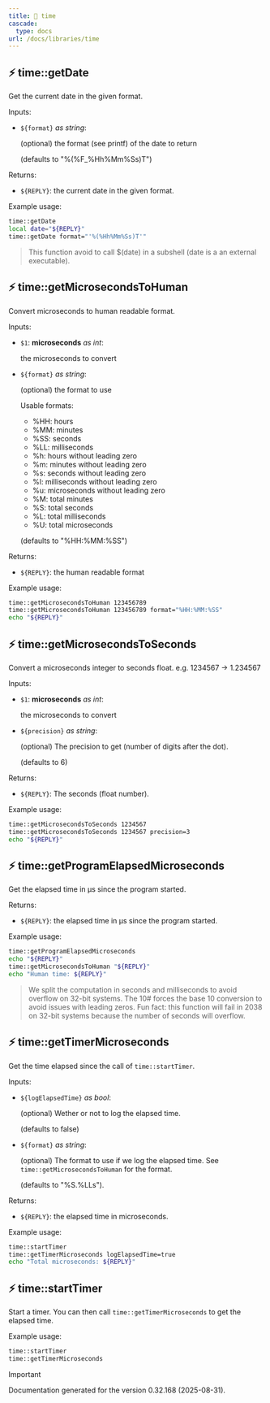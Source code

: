 ```yaml
---
title: 📂 time
cascade:
  type: docs
url: /docs/libraries/time
---
```


## ⚡ time::getDate

Get the current date in the given format.

Inputs:

- `${format}` _as string_:

  (optional) the format (see printf) of the date to return

  (defaults to "%(%F_%Hh%Mm%Ss)T")

Returns:

- `${REPLY}`: the current date in the given format.

Example usage:

```bash
time::getDate
local date="${REPLY}"
time::getDate format="'%(%Hh%Mm%Ss)T'"
```

> This function avoid to call $(date) in a subshell (date is a an external executable).

## ⚡ time::getMicrosecondsToHuman

Convert microseconds to human readable format.

Inputs:

- `$1`: **microseconds** _as int_:

  the microseconds to convert

- `${format}` _as string_:

  (optional) the format to use

  Usable formats:
  - %HH: hours
  - %MM: minutes
  - %SS: seconds
  - %LL: milliseconds
  - %h: hours without leading zero
  - %m: minutes without leading zero
  - %s: seconds without leading zero
  - %l: milliseconds without leading zero
  - %u: microseconds without leading zero
  - %M: total minutes
  - %S: total seconds
  - %L: total milliseconds
  - %U: total microseconds


  (defaults to "%HH:%MM:%SS")

Returns:

- `${REPLY}`: the human readable format

Example usage:

```bash
time::getMicrosecondsToHuman 123456789
time::getMicrosecondsToHuman 123456789 format="%HH:%MM:%SS"
echo "${REPLY}"
```

## ⚡ time::getMicrosecondsToSeconds

Convert a microseconds integer to seconds float.
e.g. 1234567 → 1.234567

Inputs:

- `$1`: **microseconds** _as int_:

  the microseconds to convert

- `${precision}` _as string_:

  (optional) The precision to get (number of digits after the dot).

  (defaults to 6)

Returns:

- `${REPLY}`: The seconds (float number).

Example usage:

```bash
time::getMicrosecondsToSeconds 1234567
time::getMicrosecondsToSeconds 1234567 precision=3
echo "${REPLY}"
```

## ⚡ time::getProgramElapsedMicroseconds

Get the elapsed time in µs since the program started.

Returns:

- `${REPLY}`: the elapsed time in µs since the program started.

Example usage:

```bash
time::getProgramElapsedMicroseconds
echo "${REPLY}"
time::getMicrosecondsToHuman "${REPLY}"
echo "Human time: ${REPLY}"
```

> We split the computation in seconds and milliseconds to avoid overflow on 32-bit systems.
> The 10# forces the base 10 conversion to avoid issues with leading zeros.
> Fun fact: this function will fail in 2038 on 32-bit systems because the number of seconds will overflow.

## ⚡ time::getTimerMicroseconds

Get the time elapsed since the call of `time::startTimer`.

Inputs:

- `${logElapsedTime}` _as bool_:

  (optional) Wether or not to log the elapsed time.

  (defaults to false)

- `${format}` _as string_:

  (optional) The format to use if we log the elapsed time.
  See `time::getMicrosecondsToHuman` for the format.

  (defaults to "%S.%LLs").

Returns:

- `${REPLY}`: the elapsed time in microseconds.

Example usage:

```bash
time::startTimer
time::getTimerMicroseconds logElapsedTime=true
echo "Total microseconds: ${REPLY}"
```

## ⚡ time::startTimer

Start a timer. You can then call `time::getTimerMicroseconds` to get the elapsed time.

Example usage:

```bash
time::startTimer
time::getTimerMicroseconds
```

> [!IMPORTANT]
> Documentation generated for the version 0.32.168 (2025-08-31).
